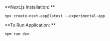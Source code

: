 **Next.js Installation: **
```
npx create-next-app@latest --experimental-app
```

**To Run Application: **
```
npm run dev
```